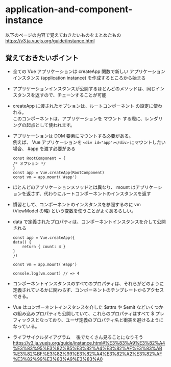 # application-and-component-instance

以下のページの内容で覚えておきたいものをまとめたもの
https://v3.ja.vuejs.org/guide/instance.html

## 覚えておきたいポイント

* 全ての Vue アプリケーションは createApp 関数で新しい アプリケーションインスタンス (application instance) を作成するところから始まる
* アプリケーションインスタンスが公開するほとんどのメソッドは、同じインスタンスを返すので、チェーンすることが可能

* createApp に渡されたオプションは、ルートコンポーネント の設定に使われる。  
  このコンポーネントは、アプリケーションを マウント する際に、レンダリングの起点として使われます。

* アプリケーションは DOM 要素にマウントする必要がある。  
  例えば、 Vue アプリケーションを `<div id="app"></div>` にマウントしたい場合、 #app を渡す必要がある
  ```
  const RootComponent = {
  /* オプション */
  }
  const app = Vue.createApp(RootComponent)
  const vm = app.mount('#app')
  ```

* ほとんどのアプリケーションメソッドとは異なり、 mount はアプリケーションを返さず、代わりにルートコンポーネントのインスタンスを返す

* 慣習として、コンポーネントのインスタンスを参照するのに vm (ViewModel の略) という変数を使うことがよくあるらしい。

* data で定義されたプロパティは、コンポーネントインスタンスを介して公開される
    ```
    const app = Vue.createApp({
    data() {
        return { count: 4 }
    }
    })

    const vm = app.mount('#app')

    console.log(vm.count) // => 4
    ```

* コンポーネントインスタンスのすべてのプロパティは、それらがどのように定義されているかに関わらず、コンポーネントのテンプレートからアクセスできる。

* Vue はコンポーネントインスタンスを介した $attrs や $emit などいくつかの組み込みプロパティも公開していて、これらのプロパティはすべて $ プレフィックスとなっており、ユーザ定義のプロパティ名と衝突を避けるようになっている。

* ライフサイクルダイアグラム
　後でたくさん見ることになりそう
  https://v3.ja.vuejs.org/guide/instance.html#%E3%83%A9%E3%82%A4%E3%83%95%E3%82%B5%E3%82%A4%E3%82%AF%E3%83%AB%E3%82%BF%E3%82%99%E3%82%A4%E3%82%A2%E3%82%AF%E3%82%99%E3%83%A9%E3%83%A0
